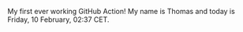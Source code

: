 My first ever working GitHub Action!
My name is Thomas and today is Friday, 10 February, 02:37 CET. 
